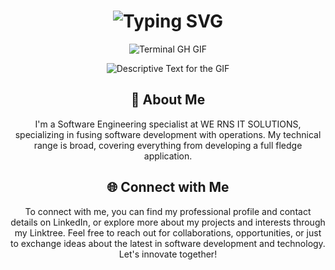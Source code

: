 <div align="center">
    <h1>
        <img src="https://readme-typing-svg.herokuapp.com?font=Jetbrains+mono&size=40&duration=3000&color=33FF33&center=true&vCenter=true&width=435&lines=Hey..+I'm+Aaditya;This+is..;..my+Github..;" alt="Typing SVG"/>
    </h1>
    <p><img src="[termina-gh.gif](https://res.cloudinary.com/practicaldev/image/fetch/s--85iiQDxF--/c_limit%2Cf_auto%2Cfl_progressive%2Cq_66%2Cw_800/https://raw.githubusercontent.com/ZanePearton/ZanePearton/main/termina-gh.gif)" alt="Terminal GH GIF" /></p>
</div>

<div align="center">
    <p>
        <img src="URL_OF_YOUR_GIF.gif" alt="Descriptive Text for the GIF" />
    </p>
</div>

<div align="center">
    <h2>🚀 About Me</h2>
    <p>I'm a Software Engineering specialist at WE RNS IT SOLUTIONS, specializing in fusing software development with operations. My technical range is broad, covering everything from developing a full fledge application.</p>
</div>

<div align="center">
   <h2 align="center" class="section-heading">🌐 Connect with Me</h2>
   <p> To connect with me, you can find my professional profile and contact details on LinkedIn, or explore more about my projects and interests through my Linktree. Feel free to reach out for collaborations,         opportunities, or just to exchange ideas about the latest in software development and technology. Let's innovate together! </p>
</div>
